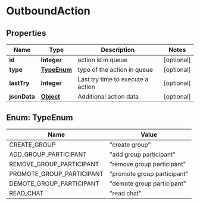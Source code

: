 

# OutboundAction

## Properties

Name | Type | Description | Notes
------------ | ------------- | ------------- | -------------
**id** | **Integer** | action id in queue |  [optional]
**type** | [**TypeEnum**](#TypeEnum) | type of the action in queue |  [optional]
**lastTry** | **Integer** | Last try time to execute a action |  [optional]
**jsonData** | [**Object**](.md) | Additional action data |  [optional]



## Enum: TypeEnum

Name | Value
---- | -----
CREATE_GROUP | &quot;create group&quot;
ADD_GROUP_PARTICIPANT | &quot;add group participant&quot;
REMOVE_GROUP_PARTICIPANT | &quot;remove group participant&quot;
PROMOTE_GROUP_PARTICIPANT | &quot;promote group participant&quot;
DEMOTE_GROUP_PARTICIPANT | &quot;demote group participant&quot;
READ_CHAT | &quot;read chat&quot;



